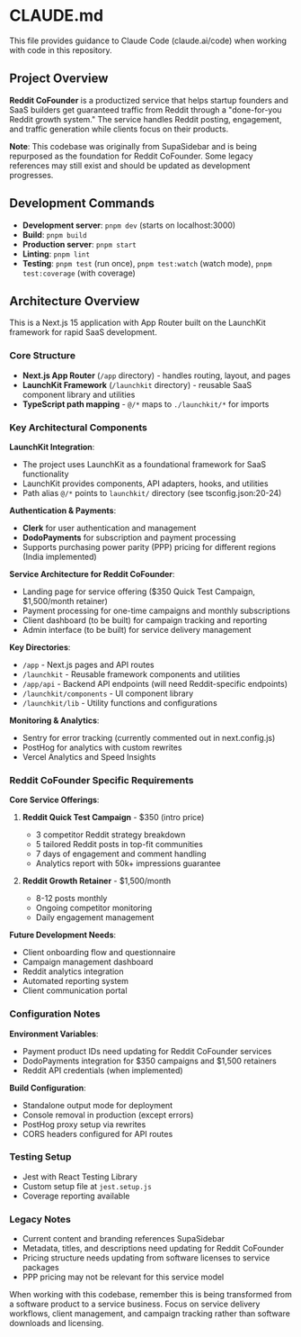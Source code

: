 # CLAUDE.md

This file provides guidance to Claude Code (claude.ai/code) when working with code in this repository.

## Project Overview

**Reddit CoFounder** is a productized service that helps startup founders and SaaS builders get guaranteed traffic from Reddit through a "done-for-you Reddit growth system." The service handles Reddit posting, engagement, and traffic generation while clients focus on their products.

**Note**: This codebase was originally from SupaSidebar and is being repurposed as the foundation for Reddit CoFounder. Some legacy references may still exist and should be updated as development progresses.

## Development Commands

- **Development server**: `pnpm dev` (starts on localhost:3000)
- **Build**: `pnpm build`
- **Production server**: `pnpm start`
- **Linting**: `pnpm lint`
- **Testing**: `pnpm test` (run once), `pnpm test:watch` (watch mode), `pnpm test:coverage` (with coverage)

## Architecture Overview

This is a Next.js 15 application with App Router built on the LaunchKit framework for rapid SaaS development.

### Core Structure
- **Next.js App Router** (`/app` directory) - handles routing, layout, and pages
- **LaunchKit Framework** (`/launchkit` directory) - reusable SaaS component library and utilities
- **TypeScript path mapping** - `@/*` maps to `./launchkit/*` for imports

### Key Architectural Components

**LaunchKit Integration**:
- The project uses LaunchKit as a foundational framework for SaaS functionality
- LaunchKit provides components, API adapters, hooks, and utilities
- Path alias `@/*` points to `launchkit/` directory (see tsconfig.json:20-24)

**Authentication & Payments**:
- **Clerk** for user authentication and management
- **DodoPayments** for subscription and payment processing
- Supports purchasing power parity (PPP) pricing for different regions (India implemented)

**Service Architecture for Reddit CoFounder**:
- Landing page for service offering ($350 Quick Test Campaign, $1,500/month retainer)
- Payment processing for one-time campaigns and monthly subscriptions
- Client dashboard (to be built) for campaign tracking and reporting
- Admin interface (to be built) for service delivery management

**Key Directories**:
- `/app` - Next.js pages and API routes
- `/launchkit` - Reusable framework components and utilities
- `/app/api` - Backend API endpoints (will need Reddit-specific endpoints)
- `/launchkit/components` - UI component library
- `/launchkit/lib` - Utility functions and configurations

**Monitoring & Analytics**:
- Sentry for error tracking (currently commented out in next.config.js)
- PostHog for analytics with custom rewrites
- Vercel Analytics and Speed Insights

### Reddit CoFounder Specific Requirements

**Core Service Offerings**:
1. **Reddit Quick Test Campaign** - $350 (intro price)
   - 3 competitor Reddit strategy breakdown
   - 5 tailored Reddit posts in top-fit communities
   - 7 days of engagement and comment handling
   - Analytics report with 50k+ impressions guarantee

2. **Reddit Growth Retainer** - $1,500/month
   - 8-12 posts monthly
   - Ongoing competitor monitoring
   - Daily engagement management

**Future Development Needs**:
- Client onboarding flow and questionnaire
- Campaign management dashboard
- Reddit analytics integration
- Automated reporting system
- Client communication portal

### Configuration Notes

**Environment Variables**:
- Payment product IDs need updating for Reddit CoFounder services
- DodoPayments integration for $350 campaigns and $1,500 retainers
- Reddit API credentials (when implemented)

**Build Configuration**:
- Standalone output mode for deployment
- Console removal in production (except errors)
- PostHog proxy setup via rewrites
- CORS headers configured for API routes

### Testing Setup
- Jest with React Testing Library
- Custom setup file at `jest.setup.js`
- Coverage reporting available

### Legacy Notes
- Current content and branding references SupaSidebar
- Metadata, titles, and descriptions need updating for Reddit CoFounder
- Pricing structure needs updating from software licenses to service packages
- PPP pricing may not be relevant for this service model

When working with this codebase, remember this is being transformed from a software product to a service business. Focus on service delivery workflows, client management, and campaign tracking rather than software downloads and licensing.